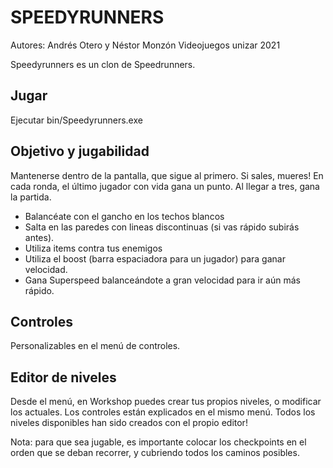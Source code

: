 # SPEEDYRUNNERS
Autores: Andrés Otero y Néstor Monzón
Videojuegos unizar 2021

Speedyrunners es un clon de Speedrunners.

## Jugar
Ejecutar bin/Speedyrunners.exe

## Objetivo y jugabilidad
Mantenerse dentro de la pantalla, que sigue al primero. Si sales, mueres!
En cada ronda, el último jugador con vida gana un punto. Al llegar a tres, gana la partida.

- Balancéate con el gancho en los techos blancos
- Salta en las paredes con lineas discontinuas (si vas rápido subirás antes).
- Utiliza items contra tus enemigos
- Utiliza el boost (barra espaciadora para un jugador) para ganar velocidad.
- Gana Superspeed balanceándote a gran velocidad para ir aún más rápido.

## Controles
Personalizables en el menú de controles.

## Editor de niveles
Desde el menú, en Workshop puedes crear tus propios niveles, o modificar los actuales.
Los controles están explicados en el mismo menú.
Todos los niveles disponibles han sido creados con el propio editor!

Nota: para que sea jugable, es importante colocar los checkpoints en el orden que
se deban recorrer, y cubriendo todos los caminos posibles.
